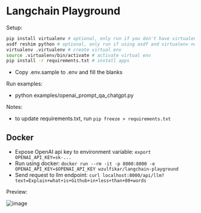 # Langchain Playground

Setup:

```sh
pip install virtualenv # optional, only run if you don't have virtualenv yet
asdf reshim python # optional, only run if using asdf and virtualenv not found
virtualenv .virtualenv # create virtual env
source .virtualenv/bin/activate # activate virtual env
pip install -r requirements.txt # install apps
```

- Copy .env.sample to .env and fill the blanks

Run examples:

- python examples/openai_prompt_qa_chatgpt.py

Notes:

- to update requirements.txt, run `pip freeze > requirements.txt`

## Docker

- Expose OpenAI api key to environment variable: `export OPENAI_API_KEY=sk-...`
- Run using docker: `docker run --rm -it -p 8000:8000 -e OPENAI_API_KEY=$OPENAI_API_KEY wzulfikar/langchain-playground`
- Send request to llm endpoint: `curl localhost:8000/api/llm?text=Explain+what+is+Github+in+less+than+80+words`

Preview:

![image](https://user-images.githubusercontent.com/7823011/214354481-9f72ded8-0763-4333-8ac4-cd60904b4ff4.png)
